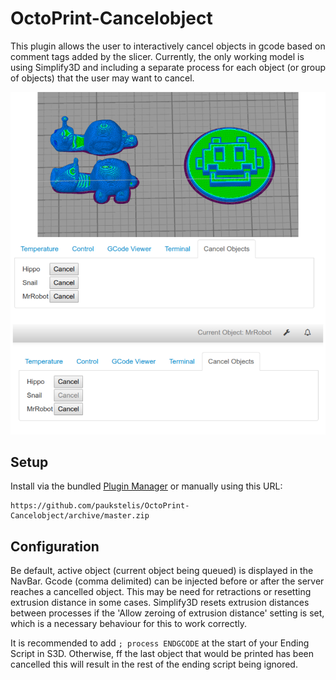 # OctoPrint-Cancelobject

This plugin allows the user to interactively cancel objects in gcode based on comment tags added by the slicer.
Currently, the only working model is using Simplify3D and including a separate process for each object (or group of
objects) that the user may want to cancel.

![screenshot](./cancelobject.png)
## Setup

Install via the bundled [Plugin Manager](https://github.com/foosel/OctoPrint/wiki/Plugin:-Plugin-Manager)
or manually using this URL:

    https://github.com/paukstelis/OctoPrint-Cancelobject/archive/master.zip

## Configuration
Be default, active object (current object being queued) is displayed in the NavBar.
Gcode (comma delimited) can be injected before or after the server reaches a cancelled object.
This may be need for retractions or resetting extrusion distance in some cases.
Simplify3D resets extrusion distances between processes if the 'Allow zeroing of extrusion distance' setting is set,
which is a necessary behaviour for this to work correctly.

It is recommended to add `; process ENDGCODE` at the start of your Ending Script in S3D. Otherwise, ff the last object that would be printed has been cancelled this will result in the rest of the ending script being ignored. 
